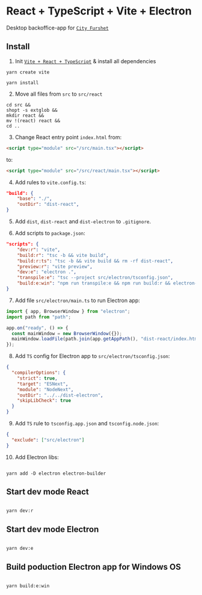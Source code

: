 # React + TypeScript + Vite + Electron

Desktop backoffice-app for [`City Furshet`](https://city-furshet.ru/)

## Install

1. Init [`Vite + React + TypeScript`](https://vite.dev/) & install all dependencies

```
yarn create vite
```

```
yarn install
```

2. Move all files from `src` to `src/react`

```
cd src &&
shopt -s extglob &&
mkdir react &&
mv !(react) react &&
cd ..
```

3. Change React entry point `index.html` from:

```html
<script type="module" src="/src/main.tsx"></script>
```

to:

```html
<script type="module" src="/src/react/main.tsx"></script>
```

4. Add rules to `vite.config.ts`:

```json
"build": {
    "base": "./",
    "outDir": "dist-react",
}
```

5. Add `dist`, `dist-react` and `dist-electron` to `.gitignore`.

6. Add scripts to `package.json`:

```json
"scripts": {
    "dev:r": "vite",
    "build:r": "tsc -b && vite build",
    "build:r:ts": "tsc -b && vite build && rm -rf dist-react",
    "preview:r": "vite preview",
    "dev:e": "electron .",
    "transpile:e": "tsc --project src/electron/tsconfig.json",
    "build:e:win": "npm run transpile:e && npm run build:r && electron-builder --win --x64"
}
```

7. Add file `src/electron/main.ts` to run Electron app:

```javascript
import { app, BrowserWindow } from "electron";
import path from "path";

app.on("ready", () => {
  const mainWindow = new BrowserWindow({});
  mainWindow.loadFile(path.join(app.getAppPath(), "dist-react/index.html"));
});
```

8. Add `TS` config for Electron app to `src/electron/tsconfig.json`:

```json
{
  "compilerOptions": {
    "strict": true,
    "target": "ESNext",
    "module": "NodeNext",
    "outDir": "../../dist-electron",
    "skipLibCheck": true
  }
}
```

9. Add `TS` rule to `tsconfig.app.json` and `tsconfig.node.json`:

```json
{
  "exclude": ["src/electron"]
}
```

10. Add Electron libs:

```

yarn add -D electron electron-builder

```

## Start dev mode React

```

yarn dev:r

```

## Start dev mode Electron

```

yarn dev:e

```

## Build poduction Electron app for Windows OS

```

yarn build:e:win

```
